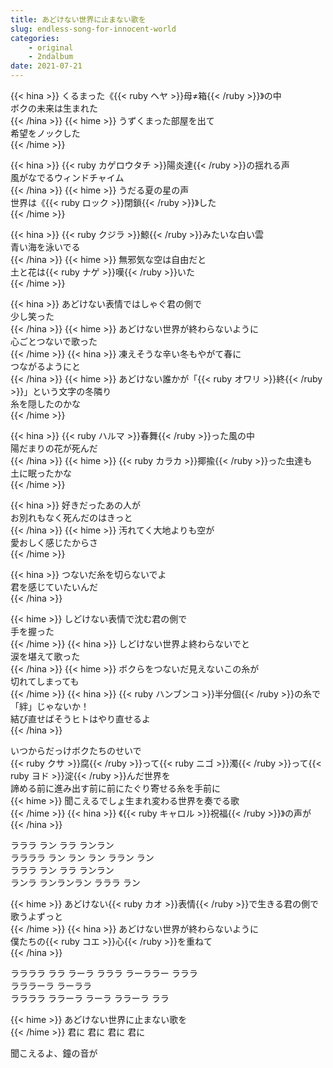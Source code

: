```yaml
---
title: あどけない世界に止まない歌を
slug: endless-song-for-innocent-world
categories:
    - original
    - 2ndalbum
date: 2021-07-21
---
```


{{< hina >}}
くるまった《{{< ruby ヘヤ >}}母≠箱{{< /ruby >}}》の中  
ボクの未来は生まれた  
{{< /hina >}}
{{< hime >}}
うずくまった部屋を出て  
希望をノックした  
{{< /hime >}}

{{< hina >}}
{{< ruby カゲロウタチ >}}陽炎達{{< /ruby >}}の揺れる声  
風がなでるウィンドチャイム  
{{< /hina >}}
{{< hime >}}
うだる夏の星の声  
世界は《{{< ruby ロック >}}閉鎖{{< /ruby >}}》した  
{{< /hime >}}

{{< hina >}}
{{< ruby クジラ >}}鯨{{< /ruby >}}みたいな白い雲  
青い海を泳いでる  
{{< /hina >}}
{{< hime >}}
無邪気な空は自由だと  
土と花は{{< ruby ナゲ >}}嘆{{< /ruby >}}いた  
{{< /hime >}}

{{< hina >}}
あどけない表情ではしゃぐ君の側で  
少し笑った  
{{< /hina >}}
{{< hime >}}
あどけない世界が終わらないように  
心ごとつないで歌った  
{{< /hime >}}
{{< hina >}}
凍えそうな辛い冬もやがて春に  
つながるようにと  
{{< /hina >}}
{{< hime >}}
あどけない誰かが「{{< ruby オワリ >}}終{{< /ruby >}}」という文字の冬隣り  
糸を隠したのかな  
{{< /hime >}}

{{< hina >}}
{{< ruby ハルマ >}}春舞{{< /ruby >}}った風の中  
陽だまりの花が死んだ  
{{< /hina >}}
{{< hime >}}
{{< ruby カラカ >}}揶揄{{< /ruby >}}った虫達も  
土に眠ったかな  
{{< /hime >}}

{{< hina >}}
好きだったあの人が  
お別れもなく死んだのはきっと  
{{< /hina >}}
{{< hime >}}
汚れてく大地よりも空が  
愛おしく感じたからさ  
{{< /hime >}}

{{< hina >}}
つないだ糸を切らないでよ  
君を感じていたいんだ  
{{< /hina >}}

{{< hime >}}
しどけない表情で沈む君の側で  
手を握った  
{{< /hime >}}
{{< hina >}}
しどけない世界よ終わらないでと  
涙を堪えて歌った  
{{< /hina >}}
{{< hime >}}
ボクらをつないだ見えないこの糸が  
切れてしまっても  
{{< /hime >}}
{{< hina >}}
{{< ruby ハンブンコ >}}半分個{{< /ruby >}}の糸で「絆」じゃないか！  
結び直せばそうヒトはやり直せるよ  
{{< /hina >}}

いつからだっけボクたちのせいで  
{{< ruby クサ >}}腐{{< /ruby >}}って{{< ruby ニゴ >}}濁{{< /ruby >}}って{{< ruby ヨド >}}淀{{< /ruby >}}んだ世界を  
諦める前に進み出す前に前にたぐり寄せる糸を手前に  
{{< hime >}}
聞こえるでしょ生まれ変わる世界を奏でる歌  
{{< /hime >}}
{{< hina >}}
《{{< ruby キャロル >}}祝福{{< /ruby >}}》の声が  
{{< /hina >}}

ラララ ラン ララ ランラン  
ララララ ラン ラン ラン ララン ラン  
ラララ ラン ララ ランラン  
ランラ ランランラン ラララ ラン  

{{< hime >}}
あどけない{{< ruby カオ >}}表情{{< /ruby >}}で生きる君の側で  
歌うよずっと  
{{< /hime >}}
{{< hina >}}
あどけない世界が終わらないように  
僕たちの{{< ruby コエ >}}心{{< /ruby >}}を重ねて  
{{< /hina >}}

ララララ ララ ラーラ ラララ ラーララー ラララ  
ラララーラ ラーララ  
ララララ ララーラ ラーラ ララーラ ララ  

{{< hime >}}
あどけない世界に止まない歌を  
{{< /hime >}}
君に 君に 君に 君に  

聞こえるよ、鐘の音が  